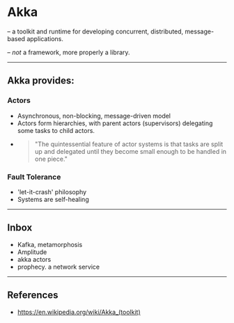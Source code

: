 # Akka

–   a toolkit and runtime for developing concurrent, distributed, message-based applications.

  –   _not_ a framework, more properly a library.

---

## Akka provides:

###  Actors

* Asynchronous, non-blocking, message-driven model
* Actors form hierarchies, with parent actors (supervisors) delegating some tasks to child actors.
* > "The quintessential feature of actor systems is that tasks are split up and delegated until they become small enough to be handled in one piece."

###  Fault Tolerance

* 'let-it-crash' philosophy
* Systems are self-healing

---

## Inbox

- Kafka, metamorphosis
- Amplitude
- akka actors
- prophecy. a network service

---

## References

-   <https://en.wikipedia.org/wiki/Akka_(toolkit)>
